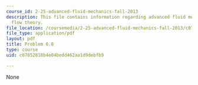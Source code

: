 ```yaml
---
course_id: 2-25-advanced-fluid-mechanics-fall-2013
description: This file contains information regarding advanced fluid mechanics, potential
  flow theory.
file_location: /coursemedia/2-25-advanced-fluid-mechanics-fall-2013/c07852818b4e04bedd462aa1d9debfb9_MIT2_25F13_Problem6.8.pdf
file_type: application/pdf
layout: pdf
title: Problem 6.8
type: course
uid: c07852818b4e04bedd462aa1d9debfb9

---
```

None
